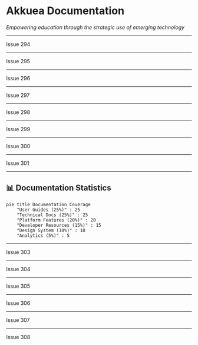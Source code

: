# Akkuea Documentation

_Empowering education through the strategic use of emerging technology_

---

Issue 294

<!-- Make the changes from issue number 294 here. Thank you for contributing to Akkuea! -->

---

Issue 295

<!-- Make the changes from issue number 295 here. Thank you for contributing to Akkuea! -->

---

Issue 296

<!-- Make the changes from issue number 296 here. Thank you for contributing to Akkuea! -->

---

Issue 297

<!-- Make the changes from issue number 297 here. Thank you for contributing to Akkuea! -->

---

Issue 298

<!-- Make the changes from issue number 298 here. Thank you for contributing to Akkuea! -->

---

Issue 299

<!-- Make the changes from issue number 299 here. Thank you for contributing to Akkuea! -->

---

Issue 300

<!-- Make the changes from issue number 300 here. Thank you for contributing to Akkuea! -->

---

Issue 301

<!-- Make the changes from issue number 301 here. Thank you for contributing to Akkuea! -->

---

## 📊 Documentation Statistics

```mermaid
pie title Documentation Coverage
    "User Guides (25%)" : 25
    "Technical Docs (25%)" : 25
    "Platform Features (20%)" : 20
    "Developer Resources (15%)" : 15
    "Design System (10%)" : 10
    "Analytics (5%)" : 5
```

---

Issue 303

<!-- Make the changes from issue number 303 here. Thank you for contributing to Akkuea! -->

---

Issue 304

<!-- Make the changes from issue number 304 here. Thank you for contributing to Akkuea! -->

---

Issue 305

<!-- Make the changes from issue number 305 here. Thank you for contributing to Akkuea! -->

---

Issue 306

<!-- Make the changes from issue number 306 here. Thank you for contributing to Akkuea! -->

---

Issue 307

<!-- Make the changes from issue number 307 here. Thank you for contributing to Akkuea! -->

---

Issue 308

<!-- Make the changes from issue number 308 here. Thank you for contributing to Akkuea! -->
